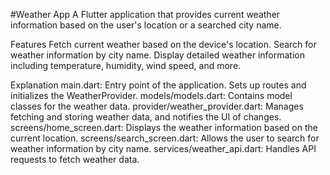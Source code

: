 #Weather App
A Flutter application that provides current weather information based on the user's location or a searched city name.

Features
Fetch current weather based on the device's location.
Search for weather information by city name.
Display detailed weather information including temperature, humidity, wind speed, and more.


Explanation
main.dart: Entry point of the application. Sets up routes and initializes the WeatherProvider.
models/models.dart: Contains model classes for the weather data.
provider/weather_provider.dart: Manages fetching and storing weather data, and notifies the UI of changes.
screens/home_screen.dart: Displays the weather information based on the current location.
screens/search_screen.dart: Allows the user to search for weather information by city name.
services/weather_api.dart: Handles API requests to fetch weather data.